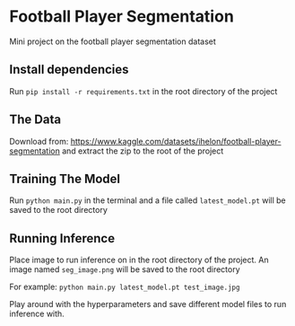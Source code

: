 # Football Player Segmentation
Mini project on the football player segmentation dataset

## Install dependencies

Run `pip install -r requirements.txt` in the root directory of the project

## The Data

Download from: https://www.kaggle.com/datasets/ihelon/football-player-segmentation and extract the zip to the root of the project

## Training The Model

Run `python main.py` in the terminal and a file called `latest_model.pt` will be saved to the root directory

## Running Inference

Place image to run inference on in the root directory of the project. An image named `seg_image.png` will be saved to the root directory

For example: `python main.py latest_model.pt test_image.jpg`

Play around with the hyperparameters and save different model files to run inference with.